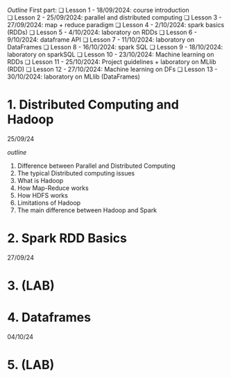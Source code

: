 *Outline*
First part: 
❏ Lesson 1 - 18/09/2024: course introduction  
❏ Lesson 2 - 25/09/2024: parallel and distributed computing  ❏ Lesson 3 - 27/09/2024: map + reduce paradigm
❏ Lesson 4 - 2/10/2024: spark basics (RDDs)
❏ Lesson 5 - 4/10/2024: laboratory on RDDs
❏ Lesson 6 - 9/10/2024: dataframe API
❏ Lesson 7 - 11/10/2024: laboratory on DataFrames 
❏ Lesson 8 - 16/10/2024: spark SQL
❏ Lesson 9 - 18/10/2024: laboratory on sparkSQL
❏ Lesson 10 - 23/10/2024: Machine learning on RDDs 
❏ Lesson 11 - 25/10/2024: Project guidelines + laboratory on MLlib (RDD)
❏ Lesson 12 - 27/10/2024: Machine learning on DFs
❏ Lesson 13 - 30/10/2024: laboratory on MLlib (DataFrames)

# 1. Distributed Computing and Hadoop
25/09/24

*outline*
1. Difference between Parallel and Distributed Computing
2. The typical Distributed computing issues
3. What is Hadoop
4. How Map-Reduce works
5. How HDFS works
6. Limitations of Hadoop
7. The main difference between Hadoop and Spark




# 2. Spark RDD Basics
27/09/24





# 3. (LAB)




# 4. Dataframes
04/10/24





# 5. (LAB)
















